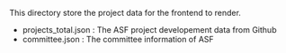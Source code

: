 This directory store the project data for the frontend to render. 
* projects_total.json : The ASF project developement data from Github
* committee.json : The committee information of ASF